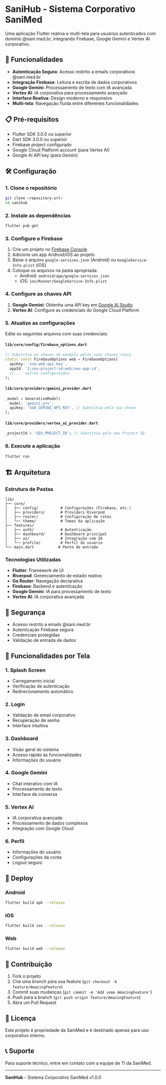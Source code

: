 # SaniHub - Sistema Corporativo SaniMed

Uma aplicação Flutter reativa e multi-tela para usuários autenticados com domínio @sani.med.br, integrando Firebase, Google Gemini e Vertex AI corporativo.

## 🚀 Funcionalidades

- **Autenticação Segura**: Acesso restrito a emails corporativos @sani.med.br
- **Integração Firebase**: Leitura e escrita de dados corporativos
- **Google Gemini**: Processamento de texto com IA avançada
- **Vertex AI**: IA corporativa para processamento avançado
- **Interface Reativa**: Design moderno e responsivo
- **Multi-tela**: Navegação fluida entre diferentes funcionalidades

## 📋 Pré-requisitos

- Flutter SDK 3.0.0 ou superior
- Dart SDK 3.0.0 ou superior
- Firebase project configurado
- Google Cloud Platform account (para Vertex AI)
- Google AI API key (para Gemini)

## 🛠️ Configuração

### 1. Clone o repositório
```bash
git clone <repository-url>
cd sanihub
```

### 2. Instale as dependências
```bash
flutter pub get
```

### 3. Configure o Firebase
1. Crie um projeto no [Firebase Console](https://console.firebase.google.com/)
2. Adicione um app Android/iOS ao projeto
3. Baixe o arquivo `google-services.json` (Android) ou `GoogleService-Info.plist` (iOS)
4. Coloque os arquivos na pasta apropriada:
   - Android: `android/app/google-services.json`
   - iOS: `ios/Runner/GoogleService-Info.plist`

### 4. Configure as chaves API
1. **Google Gemini**: Obtenha uma API key em [Google AI Studio](https://makersuite.google.com/app/apikey)
2. **Vertex AI**: Configure as credenciais do Google Cloud Platform

### 5. Atualize as configurações
Edite os seguintes arquivos com suas credenciais:

#### `lib/core/config/firebase_options.dart`
```dart
// Substitua as chaves de exemplo pelas suas chaves reais
static const FirebaseOptions web = FirebaseOptions(
  apiKey: 'sua-web-api-key',
  appId: '1:seu-project-id:web:seu-app-id',
  // ... outras configurações
);
```

#### `lib/core/providers/gemini_provider.dart`
```dart
_model = GenerativeModel(
  model: 'gemini-pro',
  apiKey: 'SUA_GEMINI_API_KEY', // Substitua pela sua chave
);
```

#### `lib/core/providers/vertex_ai_provider.dart`
```dart
_projectId = 'SEU_PROJECT_ID'; // Substitua pelo seu Project ID
```

### 6. Execute a aplicação
```bash
flutter run
```

## 🏗️ Arquitetura

### Estrutura de Pastas
```
lib/
├── core/
│   ├── config/          # Configurações (Firebase, etc.)
│   ├── providers/       # Providers Riverpod
│   ├── router/          # Configuração de rotas
│   └── theme/           # Temas da aplicação
├── features/
│   ├── auth/            # Autenticação
│   ├── dashboard/       # Dashboard principal
│   ├── ai/              # Integração com IA
│   └── profile/         # Perfil do usuário
└── main.dart           # Ponto de entrada
```

### Tecnologias Utilizadas
- **Flutter**: Framework de UI
- **Riverpod**: Gerenciamento de estado reativo
- **Go Router**: Navegação declarativa
- **Firebase**: Backend e autenticação
- **Google Gemini**: IA para processamento de texto
- **Vertex AI**: IA corporativa avançada

## 🔐 Segurança

- Acesso restrito a emails @sani.med.br
- Autenticação Firebase segura
- Credenciais protegidas
- Validação de entrada de dados

## 📱 Funcionalidades por Tela

### 1. Splash Screen
- Carregamento inicial
- Verificação de autenticação
- Redirecionamento automático

### 2. Login
- Validação de email corporativo
- Recuperação de senha
- Interface intuitiva

### 3. Dashboard
- Visão geral do sistema
- Acesso rápido às funcionalidades
- Informações do usuário

### 4. Google Gemini
- Chat interativo com IA
- Processamento de texto
- Interface de conversa

### 5. Vertex AI
- IA corporativa avançada
- Processamento de dados complexos
- Integração com Google Cloud

### 6. Perfil
- Informações do usuário
- Configurações da conta
- Logout seguro

## 🚀 Deploy

### Android
```bash
flutter build apk --release
```

### iOS
```bash
flutter build ios --release
```

### Web
```bash
flutter build web --release
```

## 🤝 Contribuição

1. Fork o projeto
2. Crie uma branch para sua feature (`git checkout -b feature/AmazingFeature`)
3. Commit suas mudanças (`git commit -m 'Add some AmazingFeature'`)
4. Push para a branch (`git push origin feature/AmazingFeature`)
5. Abra um Pull Request

## 📄 Licença

Este projeto é propriedade da SaniMed e é destinado apenas para uso corporativo interno.

## 📞 Suporte

Para suporte técnico, entre em contato com a equipe de TI da SaniMed.

---

**SaniHub** - Sistema Corporativo SaniMed v1.0.0
